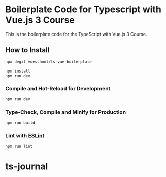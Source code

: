 # Boilerplate Code for Typescript with Vue.js 3 Course

This is the boilerplate code for the TypeScript with Vue.js 3 Course.

## How to Install
```sh
npx degit vueschool/ts-vue-boilerplate 
```
```sh
npm install
npm run dev
```

### Compile and Hot-Reload for Development

```sh
npm run dev
```

### Type-Check, Compile and Minify for Production

```sh
npm run build
```

### Lint with [ESLint](https://eslint.org/)

```sh
npm run lint
```
# ts-journal
